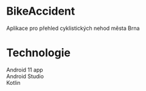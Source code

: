 # BikeAccident
Aplikace pro přehled cyklistických nehod města Brna

# Technologie
Android 11 app <br />
Android Studio <br />
Kotlin

